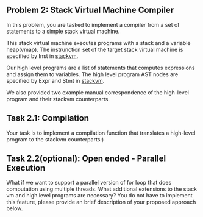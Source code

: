 ## Problem 2: Stack Virtual Machine Compiler

In this problem, you are tasked to implement a compiler from a set of statements
to a simple stack virtual machine.

This stack virtual machine executes programs with a stack and a variable heap(vmap).
The instrunction set of the target stack virtual machine is specified by Inst in [stackvm](stackvm.py).

Our high level programs are a list of statements that computes expressions and assign them to variables.
The high level program AST nodes are specified by Expr and Stmt in [stackvm](stackvm.py).

We also provided two example manual correspondence of the high-level program and their stackvm counterparts.

## Task 2.1: Compilation
Your task is to implement a compilation function that translates a high-level program to the stackvm counterparts:)


## Task 2.2(optional): Open ended - Parallel Execution
What if we want to support a parallel version of for loop that does computation using multiple threads.
What additional extensions to the stack vm and high level programs are necessary?
You do not have to implement this feature, please provide an brief description of your proposed approach below.

